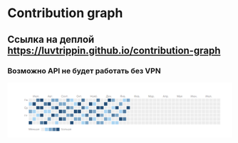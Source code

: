 # Contribution graph

## Ссылка на деплой https://luvtrippin.github.io/contribution-graph
### Возможно API не будет работать без VPN

![Изображение графа](./img.png)